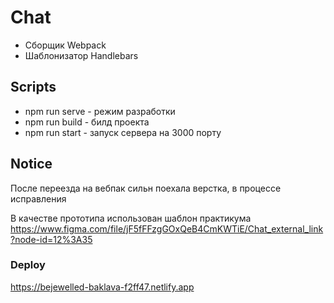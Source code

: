 # Chat

- Сборщик Webpack
- Шаблонизатор Handlebars

## Scripts

- npm run serve - режим разработки
- npm run build - билд проекта
- npm run start - запуск сервера на 3000 порту

## Notice

После переезда на вебпак сильн поехала верстка, в процессе исправления

В качестве прототипа использован шаблон практикума https://www.figma.com/file/jF5fFFzgGOxQeB4CmKWTiE/Chat_external_link?node-id=12%3A35

### Deploy

https://bejewelled-baklava-f2ff47.netlify.app
